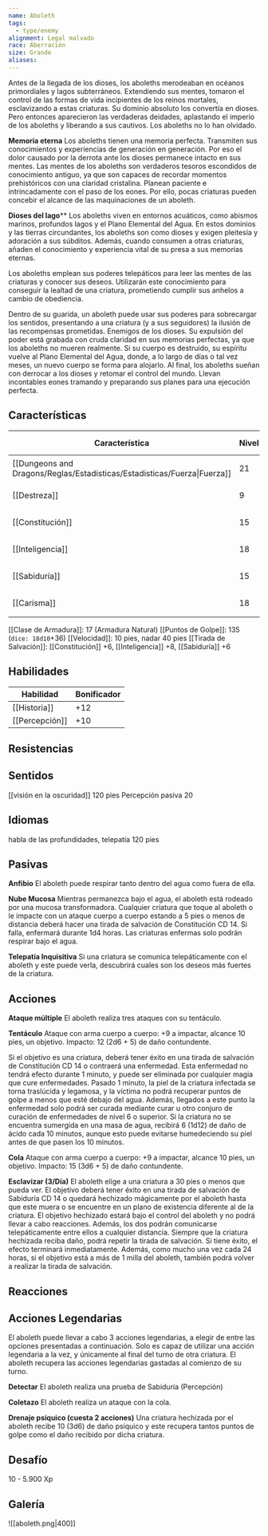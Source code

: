 ```yaml
---
name: Aboleth
tags:
  - type/enemy
alignment: Legal malvado
race: Aberración
size: Grande
aliases:
---
```

Antes de la llegada de los dioses, los aboleths merodeaban en océanos primordiales y lagos subterráneos. Extendiendo sus mentes, tomaron el control de las formas de vida incipientes de los reinos mortales, esclavizando a estas criaturas. Su dominio absoluto los convertía en dioses. Pero entonces aparecieron las verdaderas deidades, aplastando el imperio de los aboleths y liberando a sus cautivos. Los aboleths no lo han olvidado.

**Memoria eterna**
Los aboleths tienen una memoria perfecta. Transmiten sus conocimientos y experiencias de
generación en generación. Por eso el dolor causado por la derrota ante los dioses permanece intacto en sus mentes. Las mentes de los aboleths son verdaderos tesoros escondidos de conocimiento antiguo, ya que son capaces de recordar momentos prehistóricos con una claridad cristalina. Planean paciente e intrincadamente con el paso de los eones. Por ello, pocas criaturas pueden concebir el alcance de las maquinaciones de un aboleth.

**Dioses del lago****
Los aboleths viven en entornos acuáticos, como abismos marinos, profundos lagos y el Plano Elemental del Agua. En estos dominios y las tierras circundantes, los aboleths son como dioses y exigen pleitesía y adoración a sus súbditos. Además, cuando consumen a otras criaturas, añaden el conocimiento y experiencia vital de su presa a sus memorias eternas.

Los aboleths emplean sus poderes telepáticos para leer las mentes de las criaturas y conocer sus deseos. Utilizarán este conocimiento para conseguir la lealtad de una criatura, prometiendo cumplir sus anhelos a cambio de obediencia.

Dentro de su guarida, un aboleth puede usar sus poderes para sobrecargar los sentidos, presentando a una criatura (y a sus seguidores) la ilusión de las recompensas prometidas.
Enemigos de los dioses. Su expulsión del poder está grabada con cruda claridad en sus memorias perfectas, ya que los aboleths no mueren realmente. Si su cuerpo es destruido, su espíritu vuelve al Plano Elemental del Agua, donde, a lo largo de días o tal vez meses, un nuevo cuerpo se forma para alojarlo.
Al final, los aboleths sueñan con derrocar a los dioses y retomar el control del mundo. Llevan incontables eones tramando y preparando sus planes para una ejecución perfecta.

## Características

| Característica                                                           | Nivel | Bonificador | Lanzar dado      |
| ------------------------------------------------------------------------ | ----- | ----------- | ---------------- |
| [[Dungeons and Dragons/Reglas/Estadisticas/Estadisticas/Fuerza\|Fuerza]] | 21    | +5          | `dice: 1d20 + 0` |
| [[Destreza]]                                                             | 9     | -1          | `dice: 1d20 + 0` |
| [[Constitución]]                                                         | 15    | +2          | `dice: 1d20 + 0` |
| [[Inteligencia]]                                                         | 18    | +4          | `dice: 1d20 + 0` |
| [[Sabiduría]]                                                            | 15    | +2          | `dice: 1d20 + 0` |
| [[Carisma]]                                                              | 18    | +4          | `dice: 1d20 + 0` |

[[Clase de Armadura]]: 17 (Armadura Natural)
[[Puntos de Golpe]]: 135 (`dice: 18d10`+36)
[[Velocidad]]: 10 pies, nadar 40 pies
[[Tirada de Salvación]]: [[Constitución]] +6, [[Inteligencia]] +8, [[Sabiduría]] +6

## Habilidades

| Habilidad      | Bonificador |
| -------------- | ----------- |
| [[Historia]]   | +12         |
| [[Percepción]] | +10         |

## Resistencias



## Sentidos

[[visión en la oscuridad]] 120 pies
Percepción pasiva 20

## Idiomas

habla de las profundidades, telepatía 120 pies

## Pasivas

**Anfibio**
El aboleth puede respirar tanto dentro del agua como fuera de ella.

**Nube Mucosa**
Mientras permanezca bajo el agua, el aboleth está rodeado por una mucosa transformadora. Cualquier criatura que toque al aboleth o le impacte con un ataque cuerpo a cuerpo estando a 5 pies o menos de distancia deberá hacer una tirada de salvación de Constitución CD 14. Si falla, enfermará durante 1d4 horas. Las criaturas enfermas solo podrán respirar bajo el agua.

**Telepatía Inquisitiva**
Si una criatura se comunica telepáticamente con el aboleth y este puede verla, descubrirá cuales son los deseos más fuertes de la criatura.

## Acciones

**Ataque múltiple**
El aboleth realiza tres ataques con su tentáculo.

**Tentáculo**
Ataque con arma cuerpo a cuerpo: +9 a impactar, alcance 10 pies, un objetivo. 
Impacto: 12 (2d6 + 5) de daño contundente.

Si el objetivo es una criatura, deberá tener éxito en una tirada de salvación de Constitución CD 14 o contraerá una enfermedad. Esta enfermedad no tendrá efecto durante 1 minuto, y puede ser eliminada por cualquier magia que cure enfermedades. Pasado 1 minuto, la piel de la criatura infectada se torna traslúcida y legamosa, y la víctima no podrá recuperar puntos de golpe a menos que esté debajo del agua. Además, llegados a este punto la enfermedad solo podrá ser curada mediante curar u otro conjuro de curación de enfermedades de nivel 6 o superior. Si la criatura no se encuentra sumergida en una masa de agua, recibirá 6 (1d12) de daño de ácido cada 10 minutos, aunque esto puede evitarse humedeciendo su piel antes de que pasen los 10 minutos.

**Cola**
Ataque con arma cuerpo a cuerpo: +9 a impactar, alcance 10 pies, un objetivo. 
Impacto: 15 (3d6 + 5) de daño contundente.

**Esclavizar (3/Día)**
El aboleth elige a una criatura a 30 pies o menos que pueda ver. El objetivo deberá tener éxito en una tirada de salvación de Sabiduría CD 14 o quedará hechizado mágicamente por el aboleth hasta que este muera o se encuentre en un plano de existencia diferente al de la criatura. El objetivo hechizado estará bajo el control del aboleth y no podrá llevar a cabo reacciones. Además, los dos podrán comunicarse telepáticamente entre ellos a cualquier distancia.
Siempre que la criatura hechizada reciba daño, podrá repetir la tirada de salvación. Si tiene éxito, el efecto terminará inmediatamente. Además, como mucho una vez cada 24 horas, si el objetivo está a más de 1 milla del aboleth, también podrá volver a realizar la tirada de salvación.

## Reacciones

## Acciones Legendarias

El aboleth puede llevar a cabo 3 acciones legendarias, a elegir de entre las opciones presentadas a continuación. Solo es capaz de utilizar una acción legendaria a la vez, y únicamente al final del turno de otra criatura. El aboleth recupera las acciones legendarias gastadas al comienzo de su turno.

**Detectar**
El aboleth realiza una prueba de Sabiduría (Percepción)

**Coletazo** 
El aboleth realiza un ataque con la cola.

**Drenaje psíquico (cuesta 2 acciones)**
Una criatura hechizada por el aboleth recibe 10 (3d6) de daño psíquico y este recupera tantos puntos de golpe como el daño recibido por dicha criatura.


## Desafío

10 - 5.900 Xp

## Galería


![[aboleth.png|400]]